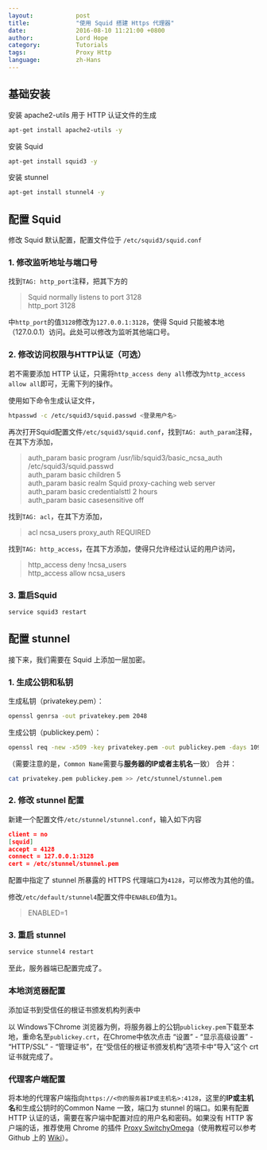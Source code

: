 ```yaml
---
layout:            post
title:             "使用 Squid 搭建 Https 代理器"
date:              2016-08-10 11:21:00 +0800
author:            Lord Hope
category:          Tutorials
tags:              Proxy Http
language:          zh-Hans
---
```


## 基础安装

安装 apache2-utils 用于 HTTP 认证文件的生成

```bash
apt-get install apache2-utils -y
```

安装 Squid

```bash
apt-get install squid3 -y
```

安装 stunnel

```bash
apt-get install stunnel4 -y
```

## 配置 Squid

修改 Squid 默认配置，配置文件位于 `/etc/squid3/squid.conf`

### 1. 修改监听地址与端口号

找到`TAG: http_port`注释，把其下方的

> Squid normally listens to port 3128  
> http_port 3128  

中`http_port`的值`3128`修改为`127.0.0.1:3128`，使得 Squid 只能被本地（127.0.0.1）访问。此处可以修改为监听其他端口号。

### 2. 修改访问权限与HTTP认证（可选）

若不需要添加 HTTP 认证，只需将`http_access deny all`修改为`http_access allow all`即可，无需下列的操作。

使用如下命令生成认证文件，

```bash
htpasswd -c /etc/squid3/squid.passwd <登录用户名>
```

再次打开Squid配置文件`/etc/squid3/squid.conf`，找到`TAG: auth_param`注释，在其下方添加，

> auth_param basic program /usr/lib/squid3/basic_ncsa_auth /etc/squid3/squid.passwd  
> auth_param basic children 5  
> auth_param basic realm Squid proxy-caching web server  
> auth_param basic credentialsttl 2 hours  
> auth_param basic casesensitive off

找到`TAG: acl`，在其下方添加，

> acl ncsa_users proxy_auth REQUIRED

找到`TAG: http_access`，在其下方添加，使得只允许经过认证的用户访问，

> http_access deny !ncsa_users  
> http_access allow ncsa_users

### 3. 重启Squid

```bash
service squid3 restart
```

## 配置 stunnel

接下来，我们需要在 Squid 上添加一层加密。

### 1. 生成公钥和私钥

生成私钥（privatekey.pem）：

```bash
openssl genrsa -out privatekey.pem 2048
```

生成公钥（publickey.pem）：

```bash
openssl req -new -x509 -key privatekey.pem -out publickey.pem -days 1095
```

（需要注意的是，`Common Name`需要与**服务器的IP或者主机名**一致）
合并：

```bash
cat privatekey.pem publickey.pem >> /etc/stunnel/stunnel.pem
```

### 2. 修改 stunnel 配置

新建一个配置文件`/etc/stunnel/stunnel.conf`，输入如下内容

```json
client = no
[squid]
accept = 4128
connect = 127.0.0.1:3128
cert = /etc/stunnel/stunnel.pem
```

配置中指定了 stunnel 所暴露的 HTTPS 代理端口为`4128`，可以修改为其他的值。

修改`/etc/default/stunnel4`配置文件中`ENABLED`值为`1`。

 > ENABLED=1

### 3. 重启 stunnel

```bash
service stunnel4 restart
```

至此，服务器端已配置完成了。

### 本地浏览器配置

添加证书到受信任的根证书颁发机构列表中

以 Windows下Chrome 浏览器为例，将服务器上的公钥`publickey.pem`下载至本地，重命名至`publickey.crt`，在Chrome中依次点击 “设置” - “显示高级设置” - “HTTP/SSL” - “管理证书”，在“受信任的根证书颁发机构”选项卡中“导入”这个 crt 证书就完成了。

### 代理客户端配置

将本地的代理客户端指向`https://<你的服务器IP或主机名>:4128`，这里的**IP或主机名**和生成公钥时的Common Name 一致，端口为 stunnel 的端口。如果有配置 HTTP 认证的话，需要在客户端中配置对应的用户名和密码。如果没有 HTTP 客户端的话，推荐使用 Chrome 的插件 [Proxy SwitchyOmega](https://github.com/FelisCatus/SwitchyOmega)（使用教程可以参考 Github 上的 [Wiki](https://github.com/FelisCatus/SwitchyOmega/wiki)）。
